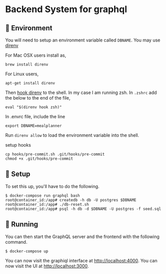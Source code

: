 # Backend System for graphql

## :office: Environment

You will need to setup an environment variable called `DBNAME`. You may use [direnv](https://direnv.net/)

For Mac OSX users install as,

```
brew install direnv
```

For Linux users,

```
apt-get install direnv
```
Then [hook direnv](https://direnv.net/docs/hook.html) to the shell. In my case I am running zsh. In `.zshrc` add the below to the end of the file,
```
eval "$(direnv hook zsh)"
```
In .envrc file, include the line
```
export DBNAME=mealplanner
```
Run `direnv allow` to load the environment variable into the shell.

setup hooks
```
cp hooks/pre-commit.sh .git/hooks/pre-commit
chmod +x .git/hooks/pre-commit
```

## :hammer: Setup

To set this up, you'll have to do the following. 

```
$ docker-compose run graphql bash
root@container_id:/app# createdb -h db -U postgres $DBNAME
root@container_id:/app# ./db-reset.sh
root@container_id:/app# psql -h db -d $DBNAME -U postgres -f seed.sql
```

## :rocket: Running

You can then start the GraphQL server and the frontend with the following command.

```
$ docker-compose up
```

You can now visit the graphiql interface at [http://localhost:4000](http://localhost:4000).
You can now visit the UI at [http://localhost:3000](http://localhost:3000).
